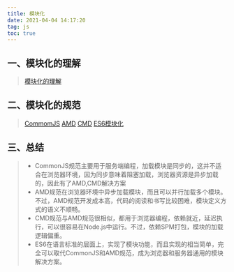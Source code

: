 ```yaml
---
title: 模块化
date: 2021-04-04 14:17:20
tag: js
toc: true
---
```


## 一、模块化的理解
>[模块化的理解](/All/js/other/module/understand "模块化理解")

## 二、模块化的规范
>[CommomJS](/All/js/other/module/cjs "CommonJS")
>[AMD](/All/js/other/module/amd "AMD")
>[CMD](/All/js/other/module/cmd "CMD")
>[ES6模块化](/All/js/other/module/es6 "ES6")

## 三、总结
>* CommonJS规范主要用于服务端编程，加载模块是同步的，这并不适合在浏览器环境，因为同步意味着阻塞加载，浏览器资源是异步加载的，因此有了AMD,CMD解决方案
>* AMD规范在浏览器环境中异步加载模块，而且可以并行加载多个模块。不过，AMD规范开发成本高，代码的阅读和书写比较困难，模块定义方式的语义不顺畅。
>* CMD规范与AMD规范很相似，都用于浏览器编程，依赖就近，延迟执行，可以很容易在Node.js中运行。不过，依赖SPM打包，模块的加载逻辑偏重。
>* ES6在语言标准的层面上，实现了模块功能，而且实现的相当简单，完全可以取代CommonJS和AMD规范，成为浏览器和服务器通用的模块解决方案。